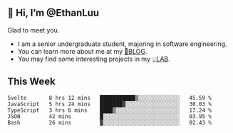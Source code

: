 ## 👋 Hi, I’m @EthanLuu

Glad to meet you.

- I am a senior undergraduate student, majoring in software engineering.
- You can learn more about me at my [📝BLOG](https://blog.ethanloo.cn).
- You may find some interesting projects in my [💡LAB](https://lab.ethanloo.cn).

## This Week
<!--START_SECTION:waka-->
```text
Svelte       8 hrs 12 mins   ███████████▒░░░░░░░░░░░░░   45.59 % 
JavaScript   5 hrs 24 mins   ███████▓░░░░░░░░░░░░░░░░░   30.03 % 
TypeScript   3 hrs 6 mins    ████▒░░░░░░░░░░░░░░░░░░░░   17.24 % 
JSON         42 mins         █░░░░░░░░░░░░░░░░░░░░░░░░   03.95 % 
Bash         26 mins         ▓░░░░░░░░░░░░░░░░░░░░░░░░   02.43 % 
```
<!--END_SECTION:waka-->
